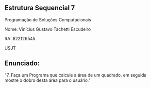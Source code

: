 ## Estrutura Sequencial 7

Programação de Soluções Computacionais

Nome: Vinícius Gustavo Tachetti Escudeiro

RA: 822126545

USJT

## Enunciado:
"7. Faça um Programa que calcule a área de um quadrado, em seguida mostre o dobro desta área para o usuário."